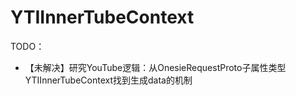 # YTIInnerTubeContext

TODO：

* 【未解决】研究YouTube逻辑：从OnesieRequestProto子属性类型YTIInnerTubeContext找到生成data的机制
